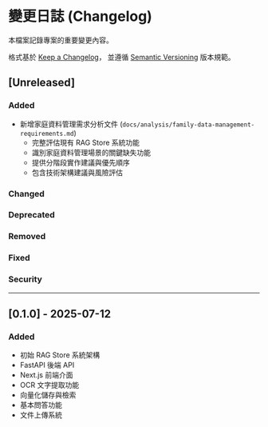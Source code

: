 # 變更日誌 (Changelog)

本檔案記錄專案的重要變更內容。

格式基於 [Keep a Changelog](https://keepachangelog.com/zh-TW/1.0.0/)，
並遵循 [Semantic Versioning](https://semver.org/lang/zh-TW/) 版本規範。

## [Unreleased]

### Added
- 新增家庭資料管理需求分析文件 (`docs/analysis/family-data-management-requirements.md`)
  - 完整評估現有 RAG Store 系統功能
  - 識別家庭資料管理場景的關鍵缺失功能
  - 提供分階段實作建議與優先順序
  - 包含技術架構建議與風險評估

### Changed

### Deprecated

### Removed

### Fixed

### Security

---

## [0.1.0] - 2025-07-12

### Added
- 初始 RAG Store 系統架構
- FastAPI 後端 API
- Next.js 前端介面
- OCR 文字提取功能
- 向量化儲存與檢索
- 基本問答功能
- 文件上傳系統

